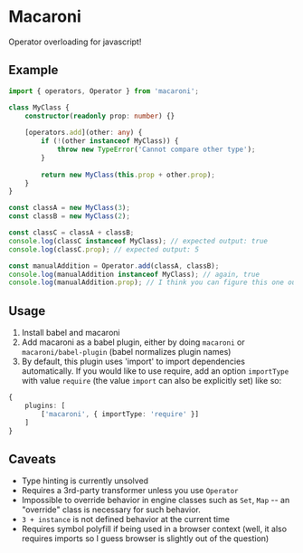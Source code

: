 # Macaroni

Operator overloading for javascript!

## Example

```typescript
import { operators, Operator } from 'macaroni';

class MyClass {
    constructor(readonly prop: number) {}
    
    [operators.add](other: any) {
        if (!(other instanceof MyClass)) {
            throw new TypeError('Cannot compare other type');
        }
        
        return new MyClass(this.prop + other.prop);
    }
}

const classA = new MyClass(3);
const classB = new MyClass(2);

const classC = classA + classB;
console.log(classC instanceof MyClass); // expected output: true
console.log(classC.prop); // expected output: 5

const manualAddition = Operator.add(classA, classB);
console.log(manualAddition instanceof MyClass); // again, true
console.log(manualAddition.prop); // I think you can figure this one out
```

## Usage

1. Install babel and macaroni
2. Add macaroni as a babel plugin, either by doing `macaroni` or `macaroni/babel-plugin` (babel normalizes plugin names)
3. By default, this plugin uses 'import' to import dependencies automatically. If you would like to use require, add an option `importType` with value `require` (the value `import` can also be explicitly set) like so:

```typescript
{
    plugins: [
        ['macaroni', { importType: 'require' }]
    ]
}
``` 

## Caveats

- Type hinting is currently unsolved
- Requires a 3rd-party transformer unless you use `Operator`
- Impossible to override behavior in engine classes such as `Set`, `Map` -- an "override" class is necessary for such behavior.
- `3 + instance` is not defined behavior at the current time
- Requires symbol polyfill if being used in a browser context (well, it also requires imports so I guess browser is slightly out of  the question)